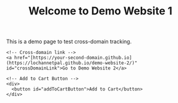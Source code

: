<!DOCTYPE html>
<html lang="en">
<head>
  <meta charset="UTF-8">
  <meta name="viewport" content="width=device-width, initial-scale=1.0">
  <title>Demo Website 1</title>
  <!-- Google Tag Manager Snippet -->
  <script>(function(w,d,s,l,i){w[l]=w[l]||[];w[l].push({'gtm.start':
  new Date().getTime(),event:'gtm.js'});var f=d.getElementsByTagName(s)[0],
  j=d.createElement(s),dl=l!='dataLayer'?'&l='+l:'';j.async=true;j.src=
  'https://www.googletagmanager.com/gtm.js?id=' + i + dl;f.parentNode.insertBefore(j,f);
  })(window,document,'script','dataLayer','GTM-PBRG3HBL');</script>
</head>
<body>
  <header>
    <h1>Welcome to Demo Website 1</h1>
  </header>

  <main>
    <p>This is a demo page to test cross-domain tracking.</p>

    <!-- Cross-domain link -->
    <a href="[https://your-second-domain.github.io](https://lochannetpal.github.io/demo-website-2/)" id="crossDomainLink">Go to Demo Website 2</a>

    <!-- Add to Cart Button -->
    <div>
      <button id="addToCartButton">Add to Cart</button>
    </div>
  </main>

  <script>
    // Simulating an Add to Cart event
    document.getElementById("addToCartButton").addEventListener("click", function () {
      console.log("Add to Cart button clicked");
      // You can use GTM to capture this event and send it to GA4
      alert("Item added to cart!");
    });

    // Tracking click on the cross-domain link
    document.getElementById("crossDomainLink").addEventListener("click", function () {
      console.log("Navigating to another domain");
      // Linker or tracking via GTM will handle session continuation
    });
  </script>
</body>
</html>
